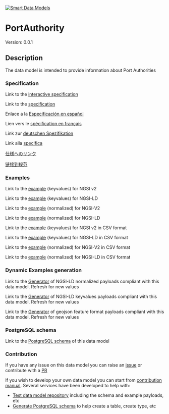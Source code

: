 [![Smart Data Models](https://smartdatamodels.org/wp-content/uploads/2022/01/SmartDataModels_logo.png "Logo")](https://smartdatamodels.org)
# PortAuthority
Version: 0.0.1

## Description 

The data model is intended to provide information about Port Authorities
### Specification

Link to the [interactive specification](https://swagger.lab.fiware.org/?url=https://smart-data-models.github.io/dataModel.MarineTransport/PortAuthority/swagger.yaml)

Link to the [specification](https://github.com/smart-data-models/dataModel.MarineTransport/blob/master/PortAuthority/doc/spec.md)

Enlace a la [Especificación en español](https://github.com/smart-data-models/dataModel.MarineTransport/blob/master/PortAuthority/doc/spec_ES.md)

Lien vers le [spécification en français](https://github.com/smart-data-models/dataModel.MarineTransport/blob/master/PortAuthority/doc/spec_FR.md)

Link zur [deutschen Spezifikation](https://github.com/smart-data-models/dataModel.MarineTransport/blob/master/PortAuthority/doc/spec_DE.md)

Link alla [specifica](https://github.com/smart-data-models/dataModel.MarineTransport/blob/master/PortAuthority/doc/spec_IT.md)

[仕様へのリンク](https://github.com/smart-data-models/dataModel.MarineTransport/blob/master/PortAuthority/doc/spec_JA.md)

[链接到规范](https://github.com/smart-data-models/dataModel.MarineTransport/blob/master/PortAuthority/doc/spec_ZH.md)
### Examples

Link to the [example](https://smart-data-models.github.io/dataModel.MarineTransport/PortAuthority/examples/example.json) (keyvalues) for NGSI v2

Link to the [example](https://smart-data-models.github.io/dataModel.MarineTransport/PortAuthority/examples/example.jsonld) (keyvalues) for NGSI-LD

Link to the [example](https://smart-data-models.github.io/dataModel.MarineTransport/PortAuthority/examples/example-normalized.json) (normalized) for NGSI-V2

Link to the [example](https://smart-data-models.github.io/dataModel.MarineTransport/PortAuthority/examples/example-normalized.jsonld) (normalized) for NGSI-LD

Link to the [example](https://github.com/smart-data-models/dataModel.MarineTransport/blob/master/PortAuthority/examples/example.json.csv) (keyvalues) for NGSI v2 in CSV format

Link to the [example](https://github.com/smart-data-models/dataModel.MarineTransport/blob/master/PortAuthority/examples/example.jsonld.csv) (keyvalues) for NGSI-LD in CSV format

Link to the [example](https://github.com/smart-data-models/dataModel.MarineTransport/blob/master/PortAuthority/examples/example-normalized.json.csv) (normalized) for NGSI-V2 in CSV format

Link to the [example](https://github.com/smart-data-models/dataModel.MarineTransport/blob/master/PortAuthority/examples/example-normalized.jsonld.csv) (normalized) for NGSI-LD in CSV format
### Dynamic Examples generation

Link to the [Generator](https://smartdatamodels.org/extra/ngsi-ld_generator.php?schemaUrl=https://raw.githubusercontent.com/smart-data-models/dataModel.MarineTransport/master/PortAuthority/schema.json&email=info@smartdatamodels.org) of NGSI-LD normalized payloads compliant with this data model. Refresh for new values

Link to the [Generator](https://smartdatamodels.org/extra/ngsi-ld_generator_keyvalues.php?schemaUrl=https://raw.githubusercontent.com/smart-data-models/dataModel.MarineTransport/master/PortAuthority/schema.json&email=info@smartdatamodels.org) of NGSI-LD keyvalues payloads compliant with this data model. Refresh for new values

Link to the [Generator](https://smartdatamodels.org/extra/geojson_features_generator.php?schemaUrl=https://raw.githubusercontent.com/smart-data-models/dataModel.MarineTransport/master/PortAuthority/schema.json&email=info@smartdatamodels.org) of geojson feature format payloads compliant with this data model. Refresh for new values
### PostgreSQL schema

Link to the [PostgreSQL schema](https://github.com/smart-data-models/dataModel.MarineTransport/blob/master/PortAuthority/schema.sql) of this data model
### Contribution

 If you have any issue on this data model you can raise an [issue](https://github.com/smart-data-models/dataModel.MarineTransport/issues)  or contribute with a [PR](https://github.com/smart-data-models/dataModel.MarineTransport/pulls)

 If you wish to develop your own data model you can start from [contribution manual](https://bit.ly/contribution_manual). Several services have been developed to help with: 
 - [Test data model repository](https://smartdatamodels.org/index.php/data-models-contribution-api/) including the schema and example payloads, etc
 - [Generate PostgreSQL schema](https://smartdatamodels.org/index.php/sql-service/) to help create a table, create type, etc